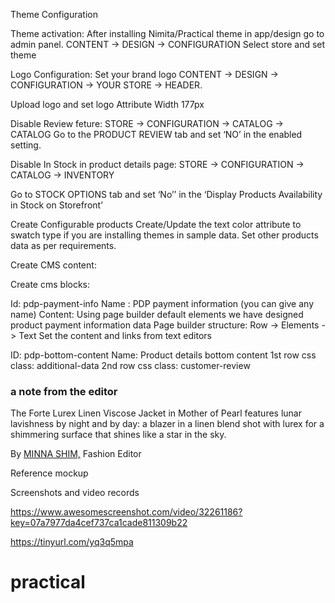 Theme Configuration

Theme activation: 
After installing Nimita/Practical theme in app/design go to admin panel.
CONTENT -> DESIGN -> CONFIGURATION 
Select store and set theme


Logo Configuration:
	Set your brand logo CONTENT -> DESIGN -> CONFIGURATION -> YOUR STORE -> HEADER.

Upload logo and set logo Attribute Width 177px
 

Disable Review feture:
STORE -> CONFIGURATION -> CATALOG -> CATALOG
 Go to the PRODUCT REVIEW  tab and set ‘NO’ in the enabled setting.


Disable In Stock in product details page:
STORE -> CONFIGURATION -> CATALOG -> INVENTORY

Go to STOCK OPTIONS tab and set ‘No’’ in the ‘Display Products Availability in Stock on Storefront’



Create Configurable products
Create/Update the text color attribute to swatch type if you are installing themes in sample data.
Set other products data as per requirements.

Create CMS content:

Create cms blocks:

Id: pdp-payment-info
Name : PDP payment information (you can give any name)
Content:
Using page builder default elements we have designed product payment information data
Page builder structure:
Row -> Elements -> Text
Set the content and links from text editors




ID: pdp-bottom-content
Name: Product details bottom content
1st row css class: additional-data
2nd row css class: customer-review

<h3>a note from the editor</h3>
<p>The Forte Lurex Linen Viscose Jacket in Mother of Pearl features lunar lavishness by night and by day: a blazer in a linen blend shot with lurex for a shimmering surface that shines like a star in the sky.</p>
<div class="customer-name">By <a href="#">MINNA SHIM,</a> Fashion Editor</div>




Reference mockup





Screenshots and video records


https://www.awesomescreenshot.com/video/32261186?key=07a7977da4cef737ca1cade811309b22

https://tinyurl.com/yq3q5mpa




# practical
